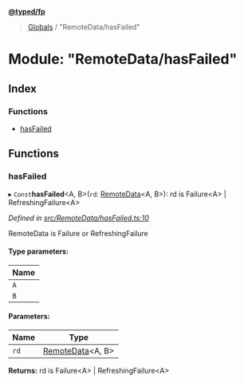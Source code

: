 **[@typed/fp](../README.md)**

> [Globals](../globals.md) / "RemoteData/hasFailed"

# Module: "RemoteData/hasFailed"

## Index

### Functions

* [hasFailed](_remotedata_hasfailed_.md#hasfailed)

## Functions

### hasFailed

▸ `Const`**hasFailed**\<A, B>(`rd`: [RemoteData](_remotedata_remotedata_.md#remotedata)\<A, B>): rd is Failure\<A> \| RefreshingFailure\<A>

*Defined in [src/RemoteData/hasFailed.ts:10](https://github.com/TylorS/typed-fp/blob/f129829/src/RemoteData/hasFailed.ts#L10)*

RemoteData is Failure or RefreshingFailure

#### Type parameters:

Name |
------ |
`A` |
`B` |

#### Parameters:

Name | Type |
------ | ------ |
`rd` | [RemoteData](_remotedata_remotedata_.md#remotedata)\<A, B> |

**Returns:** rd is Failure\<A> \| RefreshingFailure\<A>
